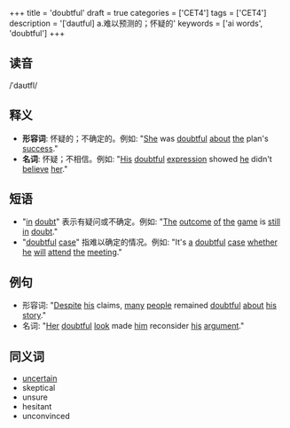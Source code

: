 +++
title = 'doubtful'
draft = true
categories = ['CET4']
tags = ['CET4']
description = '[ˈdautful] a.难以预测的；怀疑的'
keywords = ['ai words', 'doubtful']
+++

## 读音
/ˈdaʊtfl/

## 释义
- **形容词**: 怀疑的；不确定的。例如: "[She](/zh/post/she/) was [doubtful](/zh/post/doubtful/) [about](/zh/post/about/) [the](/zh/post/the/) plan's [success](/zh/post/success/)."
- **名词**: 怀疑；不相信。例如: "[His](/zh/post/his/) [doubtful](/zh/post/doubtful/) [expression](/zh/post/expression/) showed [he](/zh/post/he/) didn't [believe](/zh/post/believe/) [her](/zh/post/her/)."

## 短语
- "[in](/zh/post/in/) [doubt](/zh/post/doubt/)" 表示有疑问或不确定。例如: "[The](/zh/post/the/) [outcome](/zh/post/outcome/) [of](/zh/post/of/) [the](/zh/post/the/) [game](/zh/post/game/) is [still](/zh/post/still/) [in](/zh/post/in/) [doubt](/zh/post/doubt/)."
- "[doubtful](/zh/post/doubtful/) [case](/zh/post/case/)" 指难以确定的情况。例如: "It's [a](/zh/post/a/) [doubtful](/zh/post/doubtful/) [case](/zh/post/case/) [whether](/zh/post/whether/) [he](/zh/post/he/) [will](/zh/post/will/) [attend](/zh/post/attend/) [the](/zh/post/the/) [meeting](/zh/post/meeting/)."

## 例句
- 形容词: "[Despite](/zh/post/despite/) [his](/zh/post/his/) claims, [many](/zh/post/many/) [people](/zh/post/people/) remained [doubtful](/zh/post/doubtful/) [about](/zh/post/about/) [his](/zh/post/his/) [story](/zh/post/story/)."
- 名词: "[Her](/zh/post/her/) [doubtful](/zh/post/doubtful/) [look](/zh/post/look/) made [him](/zh/post/him/) reconsider [his](/zh/post/his/) [argument](/zh/post/argument/)."

## 同义词
- [uncertain](/zh/post/uncertain/)
- skeptical
- unsure
- hesitant
- unconvinced
